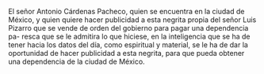 El señor Antonio Cárdenas Pacheco, quien se encuentra en la ciudad de México, y quien quiere hacer publicidad a esta negrita propia del señor Luis Pizarro que se vende de orden del gobierno para pagar una dependencia pa- resca que se le admitira lo que hiciese, en la inteligencia que se ha de tener hacia los datos del día, como espiritual y material, se le ha de dar la oportunidad de hacer publicidad a esta negrita, para que pueda obtener una dependencia de la ciudad de México.